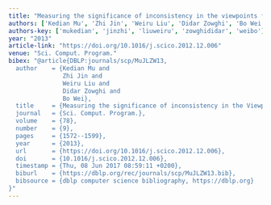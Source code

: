 ```yaml
---
title: "Measuring the significance of inconsistency in the viewpoints framework"
authors: ['Kedian Mu', 'Zhi Jin', 'Weiru Liu', 'Didar Zowghi', 'Bo Wei']
authors-key: ['mukedian', 'jinzhi', 'liuweiru', 'zowghididar', 'weibo']
year: "2013"
article-link: "https://doi.org/10.1016/j.scico.2012.12.006"
venue: "Sci. Comput. Program."
bibex: "@article{DBLP:journals/scp/MuJLZW13,
  author    = {Kedian Mu and
               Zhi Jin and
               Weiru Liu and
               Didar Zowghi and
               Bo Wei},
  title     = {Measuring the significance of inconsistency in the Viewpoints framework},
  journal   = {Sci. Comput. Program.},
  volume    = {78},
  number    = {9},
  pages     = {1572--1599},
  year      = {2013},
  url       = {https://doi.org/10.1016/j.scico.2012.12.006},
  doi       = {10.1016/j.scico.2012.12.006},
  timestamp = {Thu, 08 Jun 2017 08:59:11 +0200},
  biburl    = {https://dblp.org/rec/journals/scp/MuJLZW13.bib},
  bibsource = {dblp computer science bibliography, https://dblp.org}
}"
---
```

